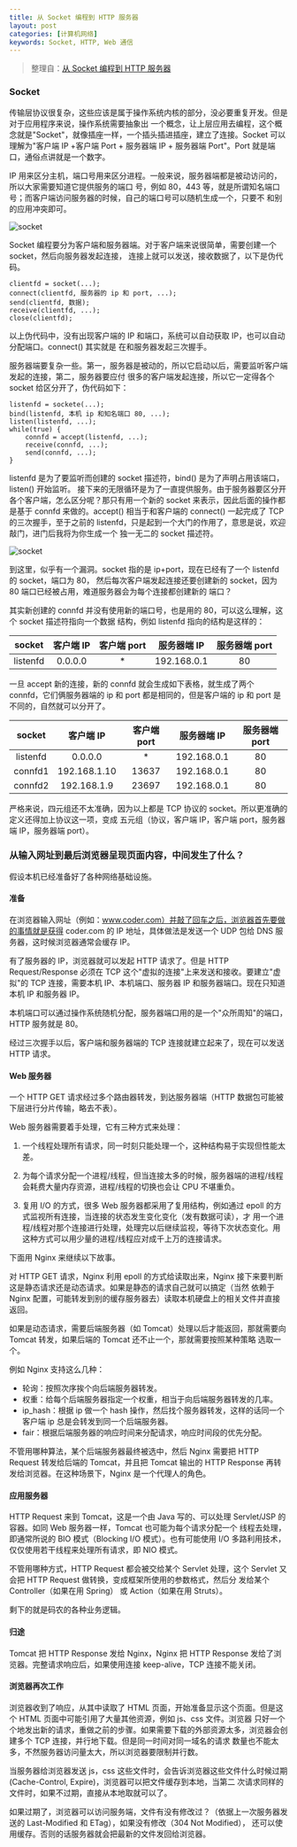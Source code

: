 ```yaml
---
title: 从 Socket 编程到 HTTP 服务器
layout: post
categories: [计算机网络]
keywords: Socket, HTTP, Web 通信
---
```


> 整理自：[从 Socket 编程到 HTTP 服务器](https://yq.aliyun.com/articles/639943?spm=a2c4e.11163080.searchblog.50.628c2ec1rWwsIi)

### Socket

传输层协议很复杂，这些应该是属于操作系统内核的部分，没必要重复开发。但是对于应用程序来说，操作系统需要抽象出
一个概念，让上层应用去编程，这个概念就是"Socket"，就像插座一样，一个插头插进插座，建立了连接。Socket 可以
理解为"客户端 IP +客户端 Port + 服务器端 IP + 服务器端 Port"。Port 就是端口，通俗点讲就是一个数字。

IP 用来区分主机，端口号用来区分进程。一般来说，服务器端都是被动访问的，所以大家需要知道它提供服务的端口
号，例如 80，443 等，就是所谓知名端口号；而客户端访问服务器的时候，自己的端口号可以随机生成一个，只要不
和别的应用冲突即可。

![socket](/assets/images/20190322/netlayer.webp)

Socket 编程要分为客户端和服务器端。对于客户端来说很简单，需要创建一个 socket，然后向服务器发起连接，
连接上就可以发送，接收数据了，以下是伪代码。

```
clientfd = socket(...);
connect(clientfd, 服务器的 ip 和 port, ...);
send(clientfd, 数据);
receive(clientfd, ...);
close(clientfd);
```

以上伪代码中，没有出现客户端的 IP 和端口，系统可以自动获取 IP，也可以自动分配端口。connect() 其实就是
在和服务器发起三次握手。

服务器端要复杂一些。第一，服务器是被动的，所以它启动以后，需要监听客户端发起的连接，第二，服务器要应付
很多的客户端发起连接，所以它一定得各个 socket 给区分开了，伪代码如下：

```
listenfd = sockete(...);
bind(listenfd, 本机 ip 和知名端口 80, ...);
listen(listenfd, ...);
while(true) {
    connfd = accept(listenfd, ...);
    receive(connfd, ...);
    send(connfd, ...);
}
```

listenfd 是为了要监听而创建的 socket 描述符，bind() 是为了声明占用该端口，listen() 开始监听。
接下来的无限循环是为了一直提供服务。由于服务器要区分开各个客户端，怎么区分呢？那只有用一个新的 socket
来表示，因此后面的操作都是基于 connfd 来做的。accept() 相当于和客户端的 connect() 一起完成了 TCP
的三次握手，至于之前的 listenfd，只是起到一个大门的作用了，意思是说，欢迎敲门，进门后我将为你生成一个
独一无二的 socket 描述符。

![socket](/assets/images/20190322/socket.webp)

到这里，似乎有一个漏洞。socket 指的是 ip+port，现在已经有了一个 listenfd 的 socket，端口为 80，
然后每次客户端发起连接还要创建新的 socket，因为 80 端口已经被占用，难道服务器会为每个连接都创建新的
端口？

其实新创建的 connfd 并没有使用新的端口号，也是用的 80，可以这么理解，这个 socket 描述符指向一个数据
结构，例如 listenfd 指向的结构是这样的：

| socket | 客户端 IP | 客户端 port | 服务器端 IP | 服务器端 port |
| :--: | :--: | :--: | :--: | :--: |
| listenfd | 0.0.0.0 | * | 192.168.0.1 | 80 |

一旦 accept 新的连接，新的 connfd 就会生成如下表格，就生成了两个 connfd，它们俩服务器端的 ip 和
port 都是相同的，但是客户端的 ip 和 port 是不同的，自然就可以分开了。

| socket | 客户端 IP | 客户端 port | 服务器端 IP | 服务器端 port |
| :--: | :--: | :--: | :--: | :--: |
| listenfd | 0.0.0.0 | * | 192.168.0.1 | 80 |
| connfd1 | 192.168.1.10 | 13637 | 192.168.0.1 | 80 |
| connfd2 | 192.168.1.9 | 23697 | 192.168.0.1 | 80 |

严格来说，四元组还不太准确，因为以上都是 TCP 协议的 socket。所以更准确的定义还得加上协议这一项，变成
五元组（协议，客户端 IP，客户端 port，服务器端 IP，服务器端 port）。

### 从输入网址到最后浏览器呈现页面内容，中间发生了什么？

假设本机已经准备好了各种网络基础设施。

#### 准备

在浏览器输入网址（例如：www.coder.com）并敲了回车之后，浏览器首先要做的事情就是获得 coder.com 的 IP 地址，具体做法是发送一个 UDP 包给
DNS 服务器，这时候浏览器通常会缓存 IP。

有了服务器的 IP，浏览器就可以发起 HTTP 请求了。但是 HTTP Request/Response 必须在 TCP 这个"虚拟的连接"上来发送和接收。要建立"虚拟"的
TCP 连接，需要本机 IP、本机端口、服务器 IP 和服务器端口。现在只知道本机 IP 和服务器 IP。

本机端口可以通过操作系统随机分配，服务器端口用的是一个"众所周知"的端口，HTTP 服务就是 80。

经过三次握手以后，客户端和服务器端的 TCP 连接就建立起来了，现在可以发送 HTTP 请求。

#### Web 服务器

一个 HTTP GET 请求经过多个路由器转发，到达服务器端（HTTP 数据包可能被下层进行分片传输，略去不表）。

Web 服务器需要着手处理，它有三种方式来处理：

1.  一个线程处理所有请求，同一时刻只能处理一个，这种结构易于实现但性能太差。

2.  为每个请求分配一个进程/线程，但当连接太多的时候，服务器端的进程/线程会耗费大量内存资源，进程/线程的切换也会让 CPU 不堪重负。

3.  复用 I/O 的方式，很多 Web 服务器都采用了复用结构，例如通过 epoll 的方式监视所有连接，当连接的状态发生变化变化（发有数据可读），才
    用一个进程/线程对那个连接进行处理，处理完以后继续监视，等待下次状态变化。用这种方式可以用少量的进程/线程应对成千上万的连接请求。
    
下面用 Nginx 来继续以下故事。

对 HTTP GET 请求，Nginx 利用 epoll 的方式给读取出来，Nginx 接下来要判断这是静态请求还是动态请求。如果是静态的请求自己就可以搞定（当然
依赖于 Nginx 配置，可能转发到别的缓存服务器去）读取本机硬盘上的相关文件并直接返回。

如果是动态请求，需要后端服务器（如 Tomcat）处理以后才能返回，那就需要向 Tomcat 转发，如果后端的 Tomcat 还不止一个，那就需要按照某种策略
选取一个。

例如 Nginx 支持这么几种：

*   轮询：按照次序挨个向后端服务器转发。
*   权重：给每个后端服务器指定一个权重，相当于向后端服务器转发的几率。
*   ip_hash：根据 ip 做一个 hash 操作，然后找个服务器转发，这样的话同一个客户端 ip 总是会转发到同一个后端服务器。
*   fair：根据后端服务器的响应时间来分配请求，响应时间段的优先分配。

不管用哪种算法，某个后端服务器最终被选中，然后 Nginx 需要把 HTTP Request 转发给后端的 Tomcat，并且把 Tomcat 输出的 HTTP Response
再转发给浏览器。在这种场景下，Nginx 是一个代理人的角色。

#### 应用服务器

HTTP Request 来到 Tomcat，这是一个由 Java 写的、可以处理 Servlet/JSP 的容器。如同 Web 服务器一样，Tomcat 也可能为每个请求分配一个
线程去处理，即通常所说的 BIO 模式（Blocking I/O 模式）。也有可能使用 I/O 多路利用技术，仅仅使用若干线程来处理所有请求，即 NIO 模式。

不管用哪种方式，HTTP Request 都会被交给某个 Servlet 处理，这个 Servlet 又会把 HTTP Request 做转换，变成框架所使用的参数格式，然后分
发给某个 Controller（如果在用 Spring） 或 Action（如果在用 Struts）。

剩下的就是码农的各种业务逻辑。

#### 归途

Tomcat 把 HTTP Response 发给 Nginx，Nginx 把 HTTP Response 发给了浏览器。完整请求响应后，如果使用连接 keep-alive，TCP 连接不能关闭。

#### 浏览器再次工作

浏览器收到了响应，从其中读取了 HTML 页面，开始准备显示这个页面。但是这个 HTML 页面中可能引用了大量其他资源，例如 js、css 文件。浏览器
只好一个个地发出新的请求，重做之前的步骤。如果需要下载的外部资源太多，浏览器会创建多个 TCP 连接，并行地下载。但是同一时间对同一域名的请求
数量也不能太多，不然服务器访问量太大，所以浏览器要限制并行数。

当服务器给浏览器发送 js，css 这些文件时，会告诉浏览器这些文件什么时候过期(Cache-Control, Expire)，浏览器可以把文件缓存到本地，当第二
次请求同样的文件时，如果不过期，直接从本地取就可以了。

如果过期了，浏览器可以访问服务端，文件有没有修改过？（依据上一次服务器发送的 Last-Modified 和 ETag），如果没有修改（304 Not Modified），
还可以使用缓存。否则的话服务器就会把最新的文件发回给浏览器。
